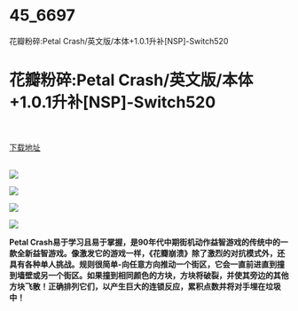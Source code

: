 # 45_6697
花瓣粉碎:Petal Crash/英文版/本体+1.0.1升补[NSP]-Switch520
# 花瓣粉碎:Petal Crash/英文版/本体+1.0.1升补[NSP]-Switch520
 <br/></br>
[下载地址](https://www.switch520.cc/article/6697 "下载地址")
<br/></br>

<p><span><strong><img src="https://www.switch520.cc/muke_img/upload_art_editor_20201014-1_c33a922464f61fc1ebf5c4fb4cad3da6.jpg"></strong></span></p>
<p><span><strong><img src="https://www.switch520.cc/muke_img/upload_art_editor_20201014-1_02281a2c04f4010623710243ba5f00b6.jpg"></strong></span></p>
<p><span><strong><img src="https://www.switch520.cc/muke_img/upload_art_editor_20201014-1_95b632210b73c8c24ddfbd070a773503.jpg"></strong></span></p>
<p><span><strong><img src="https://www.switch520.cc/muke_img/upload_art_editor_20201014-1_cb9da6a0bacfb05f84edd3500f6ddfe2.jpg"></strong></span></p>
<p></p>
<p><span><strong>Petal Crash易于学习且易于掌握，是90年代中期街机动作益智游戏的传统中的一款全新益智游戏。像激发它的游戏一样，《花瓣崩溃》除了激烈的对抗模式外，还具有各种单人挑战。规则很简单-向任意方向推动一个街区，它会一直前进直到撞到墙壁或另一个街区。如果撞到相同颜色的方块，方块将破裂，并使其旁边的其他方块飞散！正确排列它们，以产生巨大的连锁反应，累积点数并将对手埋在垃圾中！</strong></span></p>
<p></p>
